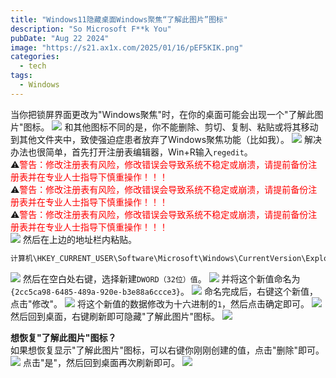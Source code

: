 ```yaml
---
title: "Windows11隐藏桌面Windows聚焦“了解此图片”图标"
description: "So Microsoft F**k You"
pubDate: "Aug 22 2024"
image: "https://s21.ax1x.com/2025/01/16/pEF5KIK.png"
categories:
  - tech
tags:
  - Windows
---
```

当你把锁屏界面更改为"Windows聚焦"时，在你的桌面可能会出现一个"了解此图片"图标。
![](https://pic.imgdb.cn/item/66befd0ed9c307b7e95f1941.png)
和其他图标不同的是，你不能删除、剪切、复制、粘贴或将其移动到其他文件夹中，致使强迫症患者放弃了Windows聚焦功能（比如我）。
![](https://pic.imgdb.cn/item/66befdd0d9c307b7e95fc4c2.png)
解决办法也很简单，首先打开注册表编辑器，Win+R输入`regedit`。  
⚠️<font color=FF0000>警告：修改注册表有风险，修改错误会导致系统不稳定或崩溃，请提前备份注册表并在专业人士指导下慎重操作！！！</font>  
⚠️<font color=FF0000>警告：修改注册表有风险，修改错误会导致系统不稳定或崩溃，请提前备份注册表并在专业人士指导下慎重操作！！！</font>  
⚠️<font color=FF0000>警告：修改注册表有风险，修改错误会导致系统不稳定或崩溃，请提前备份注册表并在专业人士指导下慎重操作！！！</font>  
![](https://pic.imgdb.cn/item/66befe3bd9c307b7e9602d9a.png)
然后在上边的地址栏内粘贴。  
```txt
计算机\HKEY_CURRENT_USER\Software\Microsoft\Windows\CurrentVersion\Explorer\HideDesktopIcons\NewStartPanel
```
![](https://pic.imgdb.cn/item/66beff19d9c307b7e960f3ff.png)
然后在空白处右键，选择新建`DWORD（32位）值`。
![](https://pic.imgdb.cn/item/66beff2ad9c307b7e9610272.png)
并将这个新值命名为`{2cc5ca98-6485-489a-920e-b3e88a6ccce3}`。
![](https://pic.imgdb.cn/item/66beff89d9c307b7e9614e8d.png)
命名完成后，右键这个新值，点击"修改"。
![](https://pic.imgdb.cn/item/66beffc8d9c307b7e9618289.png)
将这个新值的数据修改为十六进制的`1`，然后点击确定即可。
![](https://pic.imgdb.cn/item/66bf0009d9c307b7e961b5b9.png)
然后回到桌面，右键刷新即可隐藏"了解此图片"图标。
![](https://pic.imgdb.cn/item/66bf005ed9c307b7e961fdde.png)

**想恢复"了解此图片"图标？**  
如果想恢复显示"了解此图片"图标，可以右键你刚刚创建的值，点击"删除"即可。
![](https://pic.imgdb.cn/item/66bf00c9d9c307b7e9625dd3.png)
点击"是"，然后回到桌面再次刷新即可。
![](https://pic.imgdb.cn/item/66bf00d3d9c307b7e9626623.png)
